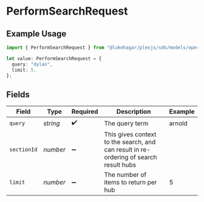 # PerformSearchRequest

## Example Usage

```typescript
import { PerformSearchRequest } from "@lukehagar/plexjs/sdk/models/operations";

let value: PerformSearchRequest = {
  query: "dylan",
  limit: 5,
};
```

## Fields

| Field                                                                                 | Type                                                                                  | Required                                                                              | Description                                                                           | Example                                                                               |
| ------------------------------------------------------------------------------------- | ------------------------------------------------------------------------------------- | ------------------------------------------------------------------------------------- | ------------------------------------------------------------------------------------- | ------------------------------------------------------------------------------------- |
| `query`                                                                               | *string*                                                                              | :heavy_check_mark:                                                                    | The query term                                                                        | arnold                                                                                |
| `sectionId`                                                                           | *number*                                                                              | :heavy_minus_sign:                                                                    | This gives context to the search, and can result in re-ordering of search result hubs |                                                                                       |
| `limit`                                                                               | *number*                                                                              | :heavy_minus_sign:                                                                    | The number of items to return per hub                                                 | 5                                                                                     |